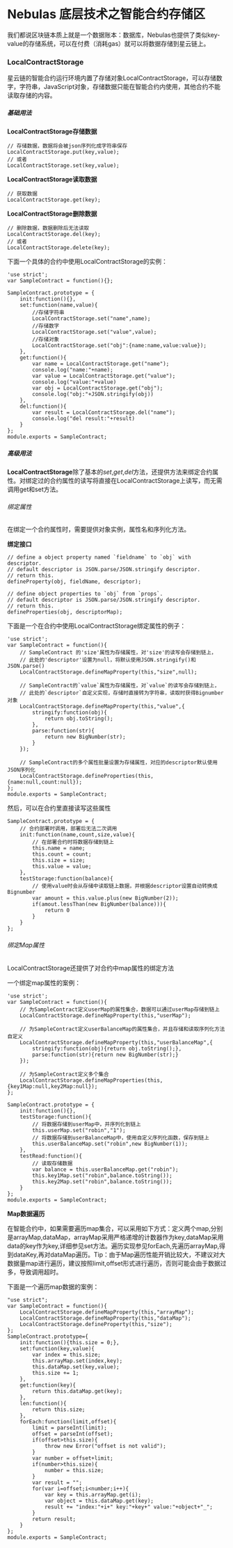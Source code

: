 # Nebulas 底层技术之智能合约存储区

我们都说区块链本质上就是一个数据账本：数据库，Nebulas也提供了类似key-value的存储系统，可以在付费（消耗gas）就可以将数据存储到星云链上。

### LocalContractStorage

星云链的智能合约运行环境内置了存储对象LocalContractStorage，可以存储数字，字符串，JavaScript对象，存储数据只能在智能合约内使用，其他合约不能读取存储的内容。

##### 基础用法

**LocalContractStorage存储数据**

	// 存储数据，数据将会被json序列化成字符串保存
	LocalContractStorage.put(key,value);
	// 或者
	LocalContractStorage.set(key,value);

**LocalContractStorage读取数据**

	// 获取数据
	LocalContractStorage.get(key);

**LocalContractStorage删除数据**

	// 删除数据，数据删除后无法读取
	LocalContractStorage.del(key);
	// 或者
	LocalContractStorage.delete(key);

下面一个具体的合约中使用LocalContractStorage的实例：

	'use strict';
	var SampleContract = function(){};

	SampleContract.prototype = {
		init:function(){},
		set:function(name,value){
			//存储字符串
			LocalContractStorage.set("name",name);
			//存储数字
			LocalContractStorage.set("value",value);
			//存储对象
			LocalContractStorage.set("obj":{name:name,value:value});
		},
		get:function(){
			var name = LocalContractStorage.get("name");
			console.log("name:"+name);
			var value = LocalContractStorage.get("value");
	        console.log("value:"+value)
	        var obj = LocalContractStorage.get("obj");
	        console.log("obj:"+JSON.stringify(obj))
		},
		del:function(){
			var result = LocalContractStorage.del("name");
			console.log("del result:"+result)
		}
	};
	module.exports = SampleContract;

##### 高级用法



**LocalContractStorage**除了基本的*set*,*get*,*del*方法，还提供方法来绑定合约属性。对绑定过的合约属性的读写将直接在LocalContractStorage上读写，而无需调用get和set方法。


###### 绑定属性

在绑定一个合约属性时，需要提供对象实例，属性名和序列化方法。

**绑定接口**

	// define a object property named `fieldname` to `obj` with descriptor.
	// default descriptor is JSON.parse/JSON.stringify descriptor.
	// return this.
	defineProperty(obj, fieldName, descriptor);
	
	// define object properties to `obj` from `props`.
	// default descriptor is JSON.parse/JSON.stringify descriptor.
	// return this.
	defineProperties(obj, descriptorMap);

下面是一个在合约中使用LocalContractStorage绑定属性的例子：

	'use strict';
	var SampleContract = function(){
		// SampleContract 的'size'属性为存储属性，对'size'的读写会存储到链上，
		// 此处的'descriptor'设置为null，将默认使用JSON.stringify()和JSON.parse()
		LocalContractStorage.defineMapProperty(this,"size",null);
		
		// SampleContract的`value`属性为存储属性，对`value`的读写会存储到链上，
		// 此处的`descriptor`自定义实现，存储时直接转为字符串，读取时获得Bignumber对象
		LocalContractStorage.defineMapProperty(this,"value",{
			stringify:function(obj){
				return obj.toString();
			},
			parse:function(str){
				return new BigNumber(str);
			}
		});

		// SampleContract的多个属性批量设置为存储属性，对应的descriptor默认使用JSON序列化
		LocalContractStorage.defineProperties(this,{name:null,count:null});
	};
	module.exports = SampleContract;

然后，可以在合约里直接读写这些属性

	SampleContract.prototype = {
		// 合约部署时调用，部署后无法二次调用
		init:function(name,count,size,value){
			// 在部署合约时将数据存储到链上
			this.name = name;
			this.count = count;
			this.size = size;
			this.value = value;
		},
		testStorage:function(balance){
			// 使用value时会从存储中读取链上数据，并根据descriptor设置自动转换成Bignumber
			var amount = this.value.plus(new BigNumber(2));
			if(amout.lessThan(new BigNumber(balance))){
				return 0
			}
		}
	};

###### 绑定Map属性

LocalContractStorage还提供了对合约中map属性的绑定方法

一个绑定map属性的案例：

	'use strict';
	var SampleContract = function(){
		// 为SampleContract定义userMap的属性集合，数据可以通过userMap存储到链上
		LocalContractStorage.defineMapProperty(this,"userMap");

		// 为SampleContract定义userBalanceMap的属性集合，并且存储和读取序列化方法自定义
		LocalContractStorage.defineMapProperty(this,"userBalanceMap",{
			stringify:function(obj){return obj.toString();},
			parse:function(str){return new BigNumber(str);}
		});

		// 为SampleContract定义多个集合
		LocalContractStorage.defineMapProperties(this,{key1Map:null,key2Map:null});
	};

	SampleContract.prototype = {
		init:function(){},
		testStorage:function(){
			// 将数据存储到userMap中，并序列化到链上
			this.userMap.set("robin","1");
			// 将数据存储到userBalanceMap中，使用自定义序列化函数，保存到链上
			this.userBalanceMap.set("robin",new BigNumber(1));
		},
		testRead:function(){
			// 读取存储数据
			var balance = this.userBalanceMap.get("robin");
			this.key1Map.set("robin",balance.toString());
			this.key2Map.set("robin",balance.toString());
		}
	};
	module.exports = SampleContract;

**Map数据遍历**

在智能合约中，如果需要遍历map集合，可以采用如下方式：定义两个map,分别是arrayMap,dataMap，arrayMap采用严格递增的计数器作为key,dataMap采用data的key作为key,详细参见set方法。遍历实现参见forEach,先遍历arrayMap,得到dataKey,再对dataMap遍历。Tip：由于Map遍历性能开销比较大，不建议对大数据量map进行遍历，建议按照limit,offset形式进行遍历，否则可能会由于数据过多，导致调用超时。

下面是一个遍历map数据的案例：

	"use strict";
	var SampleContract = function(){
		LocalContractStorage.defineMapProperty(this,"arrayMap");
		LocalContractStorage.defineMapProperty(this,"dataMap");
		LocalContractStorage.defineProperty(this,"size");
	};
	SampleContract.prototype={
		init:function(){this.size = 0;},
		set:function(key,value){
			var index = this.size;
			this.arrayMap.set(index,key);
			this.dataMap.set(key,value);
			this.size += 1;
		},
		get:function(key){
			return this.dataMap.get(key);
		},
		len:function(){
			return this.size;			
		},
		forEach:function(limit,offset){
			limit = parseInt(limit);
			offset = parseInt(offset);
			if(offset>this.size){
				throw new Error("offset is not valid");
			}
			var number = offset+limit;
			if(number>this.size){
				number = this.size;
			}
			var result = "";
			for(var i=offset;i<number;i++){
				var key = this.arrayMap.get(i);
				var object = this.dataMap.get(key);
				result += "index:"+i+" key:"+key+" value:"+object+"_";
			}
			return result;
		}
	};
	module.exports = SampleContract;

